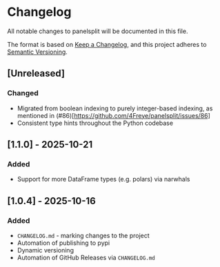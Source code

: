 # Changelog

All notable changes to panelsplit will be documented in this file.

The format is based on [Keep a Changelog](https://keepachangelog.com/en/1.1.0/),
and this project adheres to [Semantic Versioning](https://semver.org/spec/v2.0.0.html).

## [Unreleased]
### Changed
- Migrated from boolean indexing to purely integer-based indexing, as mentioned in (#86)[https://github.com/4Freye/panelsplit/issues/86]
- Consistent type hints throughout the Python codebase

## [1.1.0] - 2025-10-21
### Added
- Support for more DataFrame types (e.g. polars) via narwhals

## [1.0.4] - 2025-10-16
### Added
- `CHANGELOG.md` - marking changes to the project
- Automation of publishing to pypi
- Dynamic versioning
- Automation of GitHub Releases via `CHANGELOG.md`
